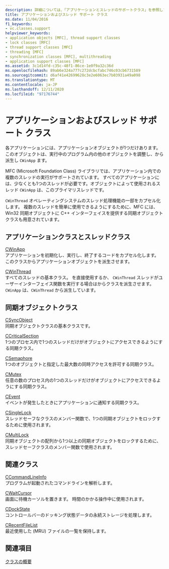 ```yaml
---
description: 詳細については、「アプリケーションとスレッドのサポートクラス」を参照してください。
title: アプリケーションおよびスレッド サポート クラス
ms.date: 11/04/2016
f1_keywords:
- vc.classes.support
helpviewer_keywords:
- application objects [MFC], thread support classes
- lock classes [MFC]
- thread support classes [MFC]
- threading [MFC]
- synchronization classes [MFC], multithreading
- application support classes [MFC]
ms.assetid: 3c1d14fd-c35c-48f1-86ce-1e0f9a32c36d
ms.openlocfilehash: 89ab6e324a777c272dcbcfabc746c03cb6731589
ms.sourcegitcommit: d6af41e42699628c3e2e6063ec7b03931a49a098
ms.translationtype: MT
ms.contentlocale: ja-JP
ms.lasthandoff: 12/11/2020
ms.locfileid: "97176744"
---
```

# <a name="application-and-thread-support-classes"></a>アプリケーションおよびスレッド サポート クラス

各アプリケーションには、アプリケーションオブジェクトが1つだけあります。このオブジェクトは、実行中のプログラム内の他のオブジェクトを調整し、から派生し `CWinApp` ます。

MFC (Microsoft Foundation Class) ライブラリでは、アプリケーション内での複数のスレッドの実行がサポートされています。 すべてのアプリケーションには、少なくとも1つのスレッドが必要です。オブジェクトによって使用されるスレッド `CWinApp` は、このプライマリスレッドです。

`CWinThread` オペレーティングシステムのスレッド処理機能の一部をカプセル化します。 複数のスレッドを簡単に使用できるようにするために、MFC には、Win32 同期オブジェクトに C++ インターフェイスを提供する同期オブジェクトクラスも用意されています。

## <a name="application-and-thread-classes"></a>アプリケーションクラスとスレッドクラス

[CWinApp](reference/cwinapp-class.md)<br/>
アプリケーションを初期化し、実行し、終了するコードをカプセル化します。 このクラスからアプリケーションオブジェクトを派生させます。

[CWinThread](reference/cwinthread-class.md)<br/>
すべてのスレッドの基本クラス。 を直接使用するか、 `CWinThread` スレッドがユーザーインターフェイス関数を実行する場合はからクラスを派生させます。 `CWinApp` は、`CWinThread` から派生しています。

## <a name="synchronization-object-classes"></a>同期オブジェクトクラス

[CSyncObject](reference/csyncobject-class.md)<br/>
同期オブジェクトクラスの基本クラスです。

[CCriticalSection](reference/ccriticalsection-class.md)<br/>
1つのプロセス内で1つのスレッドだけがオブジェクトにアクセスできるようにする同期クラス。

[CSemaphore](reference/csemaphore-class.md)<br/>
1つのオブジェクトと指定した最大数の同時アクセスを許可する同期クラス。

[CMutex](reference/cmutex-class.md)<br/>
任意の数のプロセス内の1つのスレッドだけがオブジェクトにアクセスできるようにする同期クラス。

[CEvent](reference/cevent-class.md)<br/>
イベントが発生したときにアプリケーションに通知する同期クラス。

[CSingleLock](reference/csinglelock-class.md)<br/>
スレッドセーフなクラスのメンバー関数で、1つの同期オブジェクトをロックするために使用されます。

[CMultiLock](reference/cmultilock-class.md)<br/>
同期オブジェクトの配列から1つ以上の同期オブジェクトをロックするために、スレッドセーフクラスのメンバー関数で使用されます。

## <a name="related-classes"></a>関連クラス

[CCommandLineInfo](reference/ccommandlineinfo-class.md)<br/>
プログラムが起動されたコマンドラインを解析します。

[CWaitCursor](reference/cwaitcursor-class.md)<br/>
画面に待機カーソルを置きます。 時間のかかる操作中に使用されます。

[CDockState](reference/cdockstate-class.md)<br/>
コントロールバーのドッキング状態データの永続ストレージを処理します。

[CRecentFileList](reference/crecentfilelist-class.md)<br/>
最近使用した (MRU) ファイルの一覧を保持します。

## <a name="see-also"></a>関連項目

[クラスの概要](class-library-overview.md)
